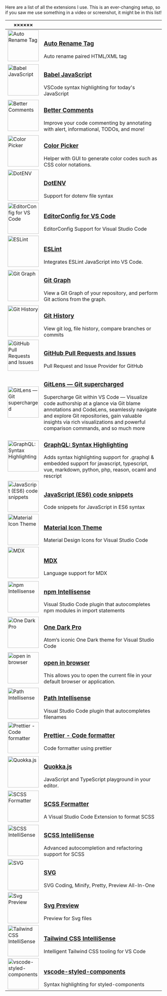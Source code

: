 Here are a list of all the extensions I use. This is an ever-changing setup, so if you saw me use something in a video or screenshot, it might be in this list!

  | ×××××× |  |
  | --- | --- |
  | <a href="https://marketplace.visualstudio.com/items?itemName=formulahendry.auto-rename-tag"><img width="100" src="https://formulahendry.gallerycdn.vsassets.io/extensions/formulahendry/auto-rename-tag/0.1.10/1644319230173/Microsoft.VisualStudio.Services.Icons.Default" alt="Auto Rename Tag"> | <h3><a href="https://marketplace.visualstudio.com/items?itemName=formulahendry.auto-rename-tag">Auto Rename Tag</a></h3>Auto rename paired HTML/XML tag |
| <a href="https://marketplace.visualstudio.com/items?itemName=mgmcdermott.vscode-language-babel"><img width="100" src="https://mgmcdermott.gallerycdn.vsassets.io/extensions/mgmcdermott/vscode-language-babel/0.0.38/1680026243730/Microsoft.VisualStudio.Services.Icons.Default" alt="Babel JavaScript"> | <h3><a href="https://marketplace.visualstudio.com/items?itemName=mgmcdermott.vscode-language-babel">Babel JavaScript</a></h3>VSCode syntax highlighting for today's JavaScript |
| <a href="https://marketplace.visualstudio.com/items?itemName=aaron-bond.better-comments"><img width="100" src="https://aaron-bond.gallerycdn.vsassets.io/extensions/aaron-bond/better-comments/3.0.2/1659144495902/Microsoft.VisualStudio.Services.Icons.Default" alt="Better Comments"> | <h3><a href="https://marketplace.visualstudio.com/items?itemName=aaron-bond.better-comments">Better Comments</a></h3>Improve your code commenting by annotating with alert, informational, TODOs, and more! |
| <a href="https://marketplace.visualstudio.com/items?itemName=anseki.vscode-color"><img width="100" src="https://anseki.gallerycdn.vsassets.io/extensions/anseki/vscode-color/0.4.5/1501839487317/Microsoft.VisualStudio.Services.Icons.Default" alt="Color Picker"> | <h3><a href="https://marketplace.visualstudio.com/items?itemName=anseki.vscode-color">Color Picker</a></h3>Helper with GUI to generate color codes such as CSS color notations. |
| <a href="https://marketplace.visualstudio.com/items?itemName=mikestead.dotenv"><img width="100" src="https://mikestead.gallerycdn.vsassets.io/extensions/mikestead/dotenv/1.0.1/1519894859412/Microsoft.VisualStudio.Services.Icons.Default" alt="DotENV"> | <h3><a href="https://marketplace.visualstudio.com/items?itemName=mikestead.dotenv">DotENV</a></h3>Support for dotenv file syntax |
| <a href="https://marketplace.visualstudio.com/items?itemName=editorconfig.editorconfig"><img width="100" src="https://editorconfig.gallerycdn.vsassets.io/extensions/editorconfig/editorconfig/0.16.4/1607315835386/Microsoft.VisualStudio.Services.Icons.Default" alt="EditorConfig for VS Code"> | <h3><a href="https://marketplace.visualstudio.com/items?itemName=editorconfig.editorconfig">EditorConfig for VS Code</a></h3>EditorConfig Support for Visual Studio Code |
| <a href="https://marketplace.visualstudio.com/items?itemName=dbaeumer.vscode-eslint"><img width="100" src="https://dbaeumer.gallerycdn.vsassets.io/extensions/dbaeumer/vscode-eslint/2.4.0/1675676105903/Microsoft.VisualStudio.Services.Icons.Default" alt="ESLint"> | <h3><a href="https://marketplace.visualstudio.com/items?itemName=dbaeumer.vscode-eslint">ESLint</a></h3>Integrates ESLint JavaScript into VS Code. |
| <a href="https://marketplace.visualstudio.com/items?itemName=mhutchie.git-graph"><img width="100" src="https://mhutchie.gallerycdn.vsassets.io/extensions/mhutchie/git-graph/1.30.0/1617594001998/Microsoft.VisualStudio.Services.Icons.Default" alt="Git Graph"> | <h3><a href="https://marketplace.visualstudio.com/items?itemName=mhutchie.git-graph">Git Graph</a></h3>View a Git Graph of your repository, and perform Git actions from the graph. |
| <a href="https://marketplace.visualstudio.com/items?itemName=donjayamanne.githistory"><img width="100" src="https://donjayamanne.gallerycdn.vsassets.io/extensions/donjayamanne/githistory/0.6.20/1678008598739/Microsoft.VisualStudio.Services.Icons.Default" alt="Git History"> | <h3><a href="https://marketplace.visualstudio.com/items?itemName=donjayamanne.githistory">Git History</a></h3>View git log, file history, compare branches or commits |
| <a href="https://marketplace.visualstudio.com/items?itemName=github.vscode-pull-request-github"><img width="100" src="https://github.gallerycdn.vsassets.io/extensions/github/vscode-pull-request-github/0.62.0/1680206522548/Microsoft.VisualStudio.Services.Icons.Default" alt="GitHub Pull Requests and Issues"> | <h3><a href="https://marketplace.visualstudio.com/items?itemName=github.vscode-pull-request-github">GitHub Pull Requests and Issues</a></h3>Pull Request and Issue Provider for GitHub |
| <a href="https://marketplace.visualstudio.com/items?itemName=eamodio.gitlens"><img width="100" src="https://eamodio.gallerycdn.vsassets.io/extensions/eamodio/gitlens/13.5.0/1680889071612/Microsoft.VisualStudio.Services.Icons.Default" alt="GitLens — Git supercharged"> | <h3><a href="https://marketplace.visualstudio.com/items?itemName=eamodio.gitlens">GitLens — Git supercharged</a></h3>Supercharge Git within VS Code — Visualize code authorship at a glance via Git blame annotations and CodeLens, seamlessly navigate and explore Git repositories, gain valuable insights via rich visualizations and powerful comparison commands, and so much more |
| <a href="https://marketplace.visualstudio.com/items?itemName=graphql.vscode-graphql-syntax"><img width="100" src="https://graphql.gallerycdn.vsassets.io/extensions/graphql/vscode-graphql-syntax/1.1.0/1677785296505/Microsoft.VisualStudio.Services.Icons.Default" alt="GraphQL: Syntax Highlighting"> | <h3><a href="https://marketplace.visualstudio.com/items?itemName=graphql.vscode-graphql-syntax">GraphQL: Syntax Highlighting</a></h3>Adds syntax highlighting support for .graphql & embedded support for javascript, typescript, vue, markdown, python, php, reason, ocaml and rescript |
| <a href="https://marketplace.visualstudio.com/items?itemName=xabikos.javascriptsnippets"><img width="100" src="https://xabikos.gallerycdn.vsassets.io/extensions/xabikos/javascriptsnippets/1.8.0/1587489699375/Microsoft.VisualStudio.Services.Icons.Default" alt="JavaScript (ES6) code snippets"> | <h3><a href="https://marketplace.visualstudio.com/items?itemName=xabikos.javascriptsnippets">JavaScript (ES6) code snippets</a></h3>Code snippets for JavaScript in ES6 syntax |
| <a href="https://marketplace.visualstudio.com/items?itemName=pkief.material-icon-theme"><img width="100" src="https://pkief.gallerycdn.vsassets.io/extensions/pkief/material-icon-theme/4.26.0/1680943856511/Microsoft.VisualStudio.Services.Icons.Default" alt="Material Icon Theme"> | <h3><a href="https://marketplace.visualstudio.com/items?itemName=pkief.material-icon-theme">Material Icon Theme</a></h3>Material Design Icons for Visual Studio Code |
| <a href="https://marketplace.visualstudio.com/items?itemName=unifiedjs.vscode-mdx"><img width="100" src="https://unifiedjs.gallerycdn.vsassets.io/extensions/unifiedjs/vscode-mdx/1.3.0/1679576522026/Microsoft.VisualStudio.Services.Icons.Default" alt="MDX"> | <h3><a href="https://marketplace.visualstudio.com/items?itemName=unifiedjs.vscode-mdx">MDX</a></h3>Language support for MDX |
| <a href="https://marketplace.visualstudio.com/items?itemName=christian-kohler.npm-intellisense"><img width="100" src="https://christian-kohler.gallerycdn.vsassets.io/extensions/christian-kohler/npm-intellisense/1.4.4/1671487986629/Microsoft.VisualStudio.Services.Icons.Default" alt="npm Intellisense"> | <h3><a href="https://marketplace.visualstudio.com/items?itemName=christian-kohler.npm-intellisense">npm Intellisense</a></h3>Visual Studio Code plugin that autocompletes npm modules in import statements |
| <a href="https://marketplace.visualstudio.com/items?itemName=zhuangtongfa.material-theme"><img width="100" src="https://zhuangtongfa.gallerycdn.vsassets.io/extensions/zhuangtongfa/material-theme/3.15.8/1678352477960/Microsoft.VisualStudio.Services.Icons.Default" alt="One Dark Pro"> | <h3><a href="https://marketplace.visualstudio.com/items?itemName=zhuangtongfa.material-theme">One Dark Pro</a></h3>Atom‘s iconic One Dark theme for Visual Studio Code |
| <a href="https://marketplace.visualstudio.com/items?itemName=techer.open-in-browser"><img width="100" src="https://techer.gallerycdn.vsassets.io/extensions/techer/open-in-browser/2.0.0/1534049617896/Microsoft.VisualStudio.Services.Icons.Default" alt="open in browser"> | <h3><a href="https://marketplace.visualstudio.com/items?itemName=techer.open-in-browser">open in browser</a></h3>This allows you to open the current file in your default browser or application. |
| <a href="https://marketplace.visualstudio.com/items?itemName=christian-kohler.path-intellisense"><img width="100" src="https://christian-kohler.gallerycdn.vsassets.io/extensions/christian-kohler/path-intellisense/2.8.4/1671488165155/Microsoft.VisualStudio.Services.Icons.Default" alt="Path Intellisense"> | <h3><a href="https://marketplace.visualstudio.com/items?itemName=christian-kohler.path-intellisense">Path Intellisense</a></h3>Visual Studio Code plugin that autocompletes filenames |
| <a href="https://marketplace.visualstudio.com/items?itemName=esbenp.prettier-vscode"><img width="100" src="https://esbenp.gallerycdn.vsassets.io/extensions/esbenp/prettier-vscode/9.10.4/1673460374911/Microsoft.VisualStudio.Services.Icons.Default" alt="Prettier - Code formatter"> | <h3><a href="https://marketplace.visualstudio.com/items?itemName=esbenp.prettier-vscode">Prettier - Code formatter</a></h3>Code formatter using prettier |
| <a href="https://marketplace.visualstudio.com/items?itemName=wallabyjs.quokka-vscode"><img width="100" src="https://wallabyjs.gallerycdn.vsassets.io/extensions/wallabyjs/quokka-vscode/1.0.531/1680647981867/Microsoft.VisualStudio.Services.Icons.Default" alt="Quokka.js"> | <h3><a href="https://marketplace.visualstudio.com/items?itemName=wallabyjs.quokka-vscode">Quokka.js</a></h3>JavaScript and TypeScript playground in your editor. |
| <a href="https://marketplace.visualstudio.com/items?itemName=sibiraj-s.vscode-scss-formatter"><img width="100" src="https://sibiraj-s.gallerycdn.vsassets.io/extensions/sibiraj-s/vscode-scss-formatter/2.5.0/1681200730949/Microsoft.VisualStudio.Services.Icons.Default" alt="SCSS Formatter"> | <h3><a href="https://marketplace.visualstudio.com/items?itemName=sibiraj-s.vscode-scss-formatter">SCSS Formatter</a></h3>A Visual Studio Code Extension to format SCSS |
| <a href="https://marketplace.visualstudio.com/items?itemName=mrmlnc.vscode-scss"><img width="100" src="https://mrmlnc.gallerycdn.vsassets.io/extensions/mrmlnc/vscode-scss/0.10.0/1620496769738/Microsoft.VisualStudio.Services.Icons.Default" alt="SCSS IntelliSense"> | <h3><a href="https://marketplace.visualstudio.com/items?itemName=mrmlnc.vscode-scss">SCSS IntelliSense</a></h3>Advanced autocompletion and refactoring support for SCSS |
| <a href="https://marketplace.visualstudio.com/items?itemName=jock.svg"><img width="100" src="https://jock.gallerycdn.vsassets.io/extensions/jock/svg/1.5.2/1679152178579/Microsoft.VisualStudio.Services.Icons.Default" alt="SVG"> | <h3><a href="https://marketplace.visualstudio.com/items?itemName=jock.svg">SVG</a></h3>SVG Coding, Minify, Pretty, Preview All-In-One |
| <a href="https://marketplace.visualstudio.com/items?itemName=simonsiefke.svg-preview"><img width="100" src="https://simonsiefke.gallerycdn.vsassets.io/extensions/simonsiefke/svg-preview/2.8.3/1581688879196/Microsoft.VisualStudio.Services.Icons.Default" alt="Svg Preview"> | <h3><a href="https://marketplace.visualstudio.com/items?itemName=simonsiefke.svg-preview">Svg Preview</a></h3>Preview for Svg files |
| <a href="https://marketplace.visualstudio.com/items?itemName=bradlc.vscode-tailwindcss"><img width="100" src="https://bradlc.gallerycdn.vsassets.io/extensions/bradlc/vscode-tailwindcss/0.9.11/1680168898408/Microsoft.VisualStudio.Services.Icons.Default" alt="Tailwind CSS IntelliSense"> | <h3><a href="https://marketplace.visualstudio.com/items?itemName=bradlc.vscode-tailwindcss">Tailwind CSS IntelliSense</a></h3>Intelligent Tailwind CSS tooling for VS Code |
| <a href="https://marketplace.visualstudio.com/items?itemName=styled-components.vscode-styled-components"><img width="100" src="https://styled-components.gallerycdn.vsassets.io/extensions/styled-components/vscode-styled-components/1.7.8/1680721633849/Microsoft.VisualStudio.Services.Icons.Default" alt="vscode-styled-components"> | <h3><a href="https://marketplace.visualstudio.com/items?itemName=styled-components.vscode-styled-components">vscode-styled-components</a></h3>Syntax highlighting for styled-components |
